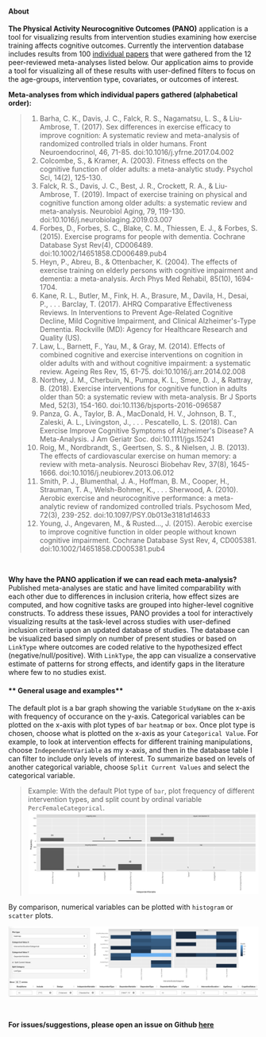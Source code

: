 #### **About**

**The Physical Activity Neurocognitive Outcomes (PANO)** application is a tool for visualizing results from intervention studies examining how exercise training affects cognitive outcomes. Currently the intervention database includes results from 100 [individual papers](https://vosslab.shinyapps.io/intervention-outcomes/) that were gathered from the 12 peer-reviewed meta-analyses listed below. Our application aims to provide a tool for visualizing all of these results with user-defined filters to focus on the age-groups, intervention type, covariates, or outcomes of interest.

**Meta-analyses from which individual papers gathered (alphabetical order):**


> 1. Barha, C. K., Davis, J. C., Falck, R. S., Nagamatsu, L. S., & Liu-Ambrose, T. (2017). Sex differences in exercise efficacy to improve cognition: A systematic review and meta-analysis of randomized controlled trials in older humans. Front Neuroendocrinol, 46, 71-85. doi:10.1016/j.yfrne.2017.04.002
> 2. Colcombe, S., & Kramer, A. (2003). Fitness effects on the cognitive function of older adults: a meta-analytic study. Psychol Sci, 14(2), 125-130. 
>3. Falck, R. S., Davis, J. C., Best, J. R., Crockett, R. A., & Liu-Ambrose, T. (2019). Impact of exercise training on physical and cognitive function among older adults: a systematic review and meta-analysis. Neurobiol Aging, 79, 119-130. doi:10.1016/j.neurobiolaging.2019.03.007
>4. Forbes, D., Forbes, S. C., Blake, C. M., Thiessen, E. J., & Forbes, S. (2015). Exercise programs for people with dementia. Cochrane Database Syst Rev(4), CD006489. doi:10.1002/14651858.CD006489.pub4
>5. Heyn, P., Abreu, B., & Ottenbacher, K. (2004). The effects of exercise training on elderly persons with cognitive impairment and dementia: a meta-analysis. Arch Phys Med Rehabil, 85(10), 1694-1704.
>6. Kane, R. L., Butler, M., Fink, H. A., Brasure, M., Davila, H., Desai, P., . . . Barclay, T. (2017). AHRQ Comparative Effectiveness Reviews. In Interventions to Prevent Age-Related Cognitive Decline, Mild Cognitive Impairment, and Clinical Alzheimer's-Type Dementia. Rockville (MD): Agency for Healthcare Research and Quality (US).
>7. Law, L., Barnett, F., Yau, M., & Gray, M. (2014). Effects of combined cognitive and exercise interventions on cognition in older adults with and without cognitive impairment: a systematic review. Ageing Res Rev, 15, 61-75. doi:10.1016/j.arr.2014.02.008
>8. Northey, J. M., Cherbuin, N., Pumpa, K. L., Smee, D. J., & Rattray, B. (2018). Exercise interventions for cognitive function in adults older than 50: a systematic review with meta-analysis. Br J Sports Med, 52(3), 154-160. doi:10.1136/bjsports-2016-096587
>9. Panza, G. A., Taylor, B. A., MacDonald, H. V., Johnson, B. T., Zaleski, A. L., Livingston, J., . . . Pescatello, L. S. (2018). Can Exercise Improve Cognitive Symptoms of Alzheimer's Disease? A Meta-Analysis. J Am Geriatr Soc. doi:10.1111/jgs.15241
>10. Roig, M., Nordbrandt, S., Geertsen, S. S., & Nielsen, J. B. (2013). The effects of cardiovascular exercise on human memory: a review with meta-analysis. Neurosci Biobehav Rev, 37(8), 1645-1666. doi:10.1016/j.neubiorev.2013.06.012
>11. Smith, P. J., Blumenthal, J. A., Hoffman, B. M., Cooper, H., Strauman, T. A., Welsh-Bohmer, K., . . . Sherwood, A. (2010). Aerobic exercise and neurocognitive performance: a meta-analytic review of randomized controlled trials. Psychosom Med, 72(3), 239-252. doi:10.1097/PSY.0b013e3181d14633
>12. Young, J., Angevaren, M., & Rusted…, J. (2015). Aerobic exercise to improve cognitive function in older people without known cognitive impairment. Cochrane Database Syst Rev, 4, CD005381. doi:10.1002/14651858.CD005381.pub4

<br/>

**Why have the PANO application if we can read each meta-analysis?** Published meta-analyses are static and have limited comparability with each other due to differences in inclusion criteria, how effect sizes are computed, and how cognitive tasks are grouped into higher-level cognitive constructs. To address these issues, PANO provides a tool for interactively visualizing results at the task-level across studies with user-defined inclusion criteria upon an updated database of studies. The database can be visualized based simply on number of present studies or based on `LinkType` where outcomes are coded relative to the hypothesized effect (negative/null/positive). With `LinkType`, the app can visualize a conservative estimate of patterns for strong effects, and identify gaps in the literature where few to no studies exist. 


#### ** General usage and examples**

The default plot is a bar graph showing the variable `StudyName` on the x-axis with frequency of occurance on the y-axis. Categorical variables can be plotted on the x-axis with plot types of `bar` `heatmap` or `box`. Once plot type is chosen, choose what is plotted on the x-axis as your `Categorical Value`. For example, to look at intervention effects for different training manipulations, choose `IndependentVariable` as my x-axis, and then in the database table I can filter to include only  levels of interest. To summarize based on levels of another categorical variable, choose `Split Current Values` and select the categorical variable. 

> Example: With the default Plot type of `bar`, plot frequency of different intervention types, and split count by ordinal variable `PercFemaleCategorical`. ![](example_type-with-percfemale.png)


By comparison, numerical variables can be plotted with `histogram` or `scatter` plots.




![](example.jpg)


<br/>

**For issues/suggestions, please open an issue on Github [here](https://github.com/zkhan12/intervention-outcomes/issues)**